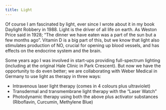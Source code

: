 ```yaml
---
title: Light
---
```


Of course I am fascinated by light, ever since I wrote about it in my book Daylight Robbery in 1988. Light is the driver of all life on earth. As Weston Price said in 1928; “The dinner we have eaten was a part of the sun but a few months ago”. Vitamin D is a big part of this, but we know that light also stimulates production of NO, crucial for opening up blood vessels, and has effects on the endocrine system and the brain.

Some years ago I was involved in start-ups providing full-spectrum lighting (including at the original Hale Clinic in Park Crescent). But now we have the opportunity to do even better; we are collaborating with Weber Medical in Germany to use light as therapy in three ways:

- Intravenous laser light therapy (comes in 4 colours plus ultraviolet)
- Transdermal and transmembrane light therapy with the “Laser Watch”
- Photodynamic therapy using both the above plus activator substances (Riboflavin, Curcumin, Methylene Blue)